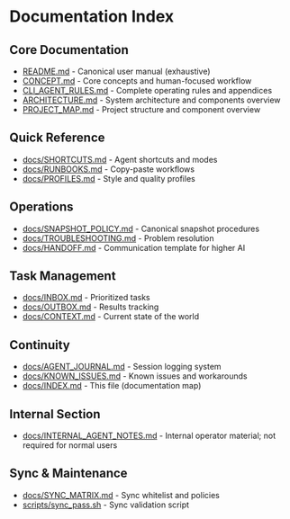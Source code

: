 # Documentation Index

## Core Documentation
- [README.md](../README.md) - Canonical user manual (exhaustive)
- [CONCEPT.md](CONCEPT.md) - Core concepts and human-focused workflow
- [CLI_AGENT_RULES.md](../CLI_AGENT_RULES.md) - Complete operating rules and appendices
- [ARCHITECTURE.md](ARCHITECTURE.md) - System architecture and components overview
- [PROJECT_MAP.md](PROJECT_MAP.md) - Project structure and component overview

## Quick Reference
- [docs/SHORTCUTS.md](SHORTCUTS.md) - Agent shortcuts and modes
- [docs/RUNBOOKS.md](RUNBOOKS.md) - Copy-paste workflows
- [docs/PROFILES.md](PROFILES.md) - Style and quality profiles

## Operations
- [docs/SNAPSHOT_POLICY.md](SNAPSHOT_POLICY.md) - Canonical snapshot procedures
- [docs/TROUBLESHOOTING.md](TROUBLESHOOTING.md) - Problem resolution
- [docs/HANDOFF.md](HANDOFF.md) - Communication template for higher AI

## Task Management
- [docs/INBOX.md](INBOX.md) - Prioritized tasks
- [docs/OUTBOX.md](OUTBOX.md) - Results tracking
- [docs/CONTEXT.md](CONTEXT.md) - Current state of the world

## Continuity
- [docs/AGENT_JOURNAL.md](AGENT_JOURNAL.md) - Session logging system
- [docs/KNOWN_ISSUES.md](KNOWN_ISSUES.md) - Known issues and workarounds
- [docs/INDEX.md](INDEX.md) - This file (documentation map)

## Internal Section
- [docs/INTERNAL_AGENT_NOTES.md](INTERNAL_AGENT_NOTES.md) - Internal operator material; not required for normal users

## Sync & Maintenance
- [docs/SYNC_MATRIX.md](SYNC_MATRIX.md) - Sync whitelist and policies
- [scripts/sync_pass.sh](../scripts/sync_pass.sh) - Sync validation script